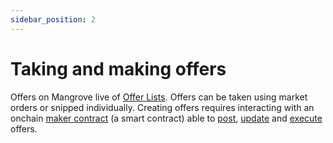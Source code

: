 ```yaml
---
sidebar_position: 2
---
```

# Taking and making offers

Offers on Mangrove live of [Offer Lists](market.md). Offers can be taken using market orders or snipped individually. Creating offers requires interacting with an onchain [maker contract](reactive-offer/maker-contract.mdx#offer-logic) (a smart contract) able to [post](reactive-offer/#posting-a-new-offer), [update](reactive-offer/#updating-an-existing-offer) and [execute](reactive-offer/maker-contract.mdx) offers.
